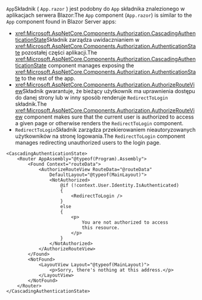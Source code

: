 <span data-ttu-id="66320-101">`App`Składnik ( `App.razor` ) jest podobny do `App` składnika znalezionego w aplikacjach serwera Blazor:</span><span class="sxs-lookup"><span data-stu-id="66320-101">The `App` component (`App.razor`) is similar to the `App` component found in Blazor Server apps:</span></span>

* <span data-ttu-id="66320-102"><xref:Microsoft.AspNetCore.Components.Authorization.CascadingAuthenticationState>Składnik zarządza uwidacznianiem w <xref:Microsoft.AspNetCore.Components.Authorization.AuthenticationState> pozostałej części aplikacji.</span><span class="sxs-lookup"><span data-stu-id="66320-102">The <xref:Microsoft.AspNetCore.Components.Authorization.CascadingAuthenticationState> component manages exposing the <xref:Microsoft.AspNetCore.Components.Authorization.AuthenticationState> to the rest of the app.</span></span>
* <span data-ttu-id="66320-103"><xref:Microsoft.AspNetCore.Components.Authorization.AuthorizeRouteView>Składnik gwarantuje, że bieżący użytkownik ma uprawnienia dostępu do danej strony lub w inny sposób renderuje `RedirectToLogin` składnik.</span><span class="sxs-lookup"><span data-stu-id="66320-103">The <xref:Microsoft.AspNetCore.Components.Authorization.AuthorizeRouteView> component makes sure that the current user is authorized to access a given page or otherwise renders the `RedirectToLogin` component.</span></span>
* <span data-ttu-id="66320-104">`RedirectToLogin`Składnik zarządza przekierowaniem nieautoryzowanych użytkowników na stronę logowania.</span><span class="sxs-lookup"><span data-stu-id="66320-104">The `RedirectToLogin` component manages redirecting unauthorized users to the login page.</span></span>

```razor
<CascadingAuthenticationState>
    <Router AppAssembly="@typeof(Program).Assembly">
        <Found Context="routeData">
            <AuthorizeRouteView RouteData="@routeData" 
                DefaultLayout="@typeof(MainLayout)">
                <NotAuthorized>
                    @if (!context.User.Identity.IsAuthenticated)
                    {
                        <RedirectToLogin />
                    }
                    else
                    {
                        <p>
                            You are not authorized to access 
                            this resource.
                        </p>
                    }
                </NotAuthorized>
            </AuthorizeRouteView>
        </Found>
        <NotFound>
            <LayoutView Layout="@typeof(MainLayout)">
                <p>Sorry, there's nothing at this address.</p>
            </LayoutView>
        </NotFound>
    </Router>
</CascadingAuthenticationState>
```
